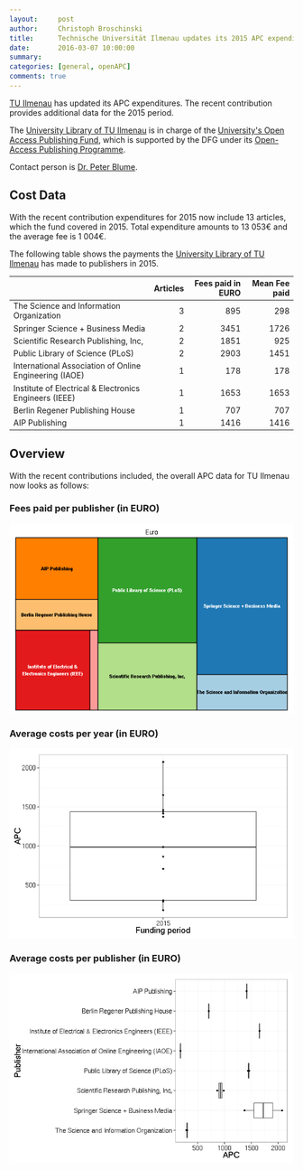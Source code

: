 ```yaml
---
layout:     post
author:     Christoph Broschinski
title:      Technische Universität Ilmenau updates its 2015 APC expenditures
date:       2016-03-07 10:00:00
summary:    
categories: [general, openAPC]
comments: true
---
```





[TU Ilmenau](https://www.tu-ilmenau.de/en/international/) has updated its APC expenditures. The recent contribution provides additional data for the 2015 period.

The [University Library of TU Ilmenau](https://www.tu-ilmenau.de/ub/) is in charge of the [University's Open Access Publishing Fund](https://www.tu-ilmenau.de/ub/service/open-access/oa-publikationsfonds/), which is supported by the DFG under its [Open-Access Publishing Programme](http://www.dfg.de/en/research_funding/programmes/infrastructure/lis/funding_opportunities/open_access_publishing/index.html).

Contact person is [Dr. Peter Blume](<mailto:openaccess.ub@tu-ilmenau.de>).

## Cost Data



With the recent contribution expenditures for 2015 now include 13 articles, which the fund covered in 2015. Total expenditure amounts to 13 053€ and the average fee is 1 004€.

The following table shows the payments the [University Library of TU Ilmenau](https://www.tu-ilmenau.de/ub/) has made to publishers in 2015.


|                                                       | Articles| Fees paid in EURO| Mean Fee paid|
|:------------------------------------------------------|--------:|-----------------:|-------------:|
|The Science and Information Organization               |        3|               895|           298|
|Springer Science + Business Media                      |        2|              3451|          1726|
|Scientific Research Publishing, Inc,                   |        2|              1851|           925|
|Public Library of Science (PLoS)                       |        2|              2903|          1451|
|International Association of Online Engineering (IAOE) |        1|               178|           178|
|Institute of Electrical & Electronics Engineers (IEEE) |        1|              1653|          1653|
|Berlin Regener Publishing House                        |        1|               707|           707|
|AIP Publishing                                         |        1|              1416|          1416|

## Overview

With the recent contributions included, the overall APC data for TU Ilmenau now looks as follows: 

### Fees paid per publisher (in EURO)

![plot of chunk tree_ilmenau_2016-03-07](/figure/tree_ilmenau_2016-03-07-1.png) 

###  Average costs per year (in EURO)

![plot of chunk box_ilmenau_year-2016-03-07](/figure/box_ilmenau_year-2016-03-07-1.png) 

###  Average costs per publisher (in EURO)

![plot of chunk box_ilmenau_publisher-2016-03-07](/figure/box_ilmenau_publisher-2016-03-07-1.png) 
